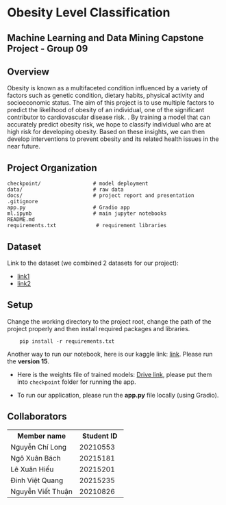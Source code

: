# Obesity Level Classification
**Machine Learning and Data Mining Capstone Project - Group 09**
---
## Overview
Obesity is known as a multifaceted condition influenced by a variety of factors such as genetic condition, dietary habits, physical activity and socioeconomic status. The aim of this project is to use multiple factors to predict the likelihood of obesity of an individual, one of the significant contributor to cardiovascular disease risk. . By training a model that can accurately predict obesity risk, we hope to classify individual who are at high risk for developing obesity. Based on these insights, we can then develop interventions to prevent obesity and its related health issues in the near future.

## Project Organization

```
checkpoint/                 # model deployment
data/                       # raw data
docs/                       # project report and presentation
.gitignore
app.py                      # Gradio app
ml.ipynb                    # main jupyter notebooks
README.md 
requirements.txt             # requirement libraries
```

## Dataset
Link to the dataset (we combined 2 datasets for our project): 
- [link1](https://www.kaggle.com/datasets/aravindpcoder/obesity-or-cvd-risk-classifyregressorcluster)
- [link2](https://www.kaggle.com/competitions/playground-series-s4e2)

## Setup
Change the working directory to the project root, change the path of the project properly and then install required packages and libraries.
```
    pip install -r requirements.txt
```
Another way to run our notebook, here is our kaggle link: 
[link](https://www.kaggle.com/code/longnguyenchi/ml-project-obesity-prediction-new?scriptVersionId=180279079). Please run the **version 15**.

- Here is the weights file of trained models: [Drive link](...), please put them into `checkpoint` folder for running the app.

- To run our application, please run the **app.py** file locally (using Gradio).
## Collaborators
<table>
    <tbody>
        <tr>
            <th align="center">Member name</th>
            <th align="center">Student ID</th>
        </tr>
        <tr>
            <td>Nguyễn Chí Long</td>
            <td align="center"> 20210553&nbsp;&nbsp;&nbsp;</td>
        </tr>
        <tr>
            <td>Ngô Xuân Bách</td>
            <td align="center"> 20215181&nbsp;&nbsp;&nbsp;</td>
        </tr>
        <tr>
            <td>Lê Xuân Hiếu</td>
            <td align="center"> 20215201&nbsp;&nbsp;&nbsp;</td>
        </tr>
        <tr>
            <td>Đinh Việt Quang</td>
            <td align="center"> 20215235&nbsp;&nbsp;&nbsp;</td>
        </tr>
        <tr>
            <td>Nguyễn Viết Thuận</td>
            <td align="center"> 20210826&nbsp;&nbsp;&nbsp;</td>
        </tr>
    </tbody>
</table>